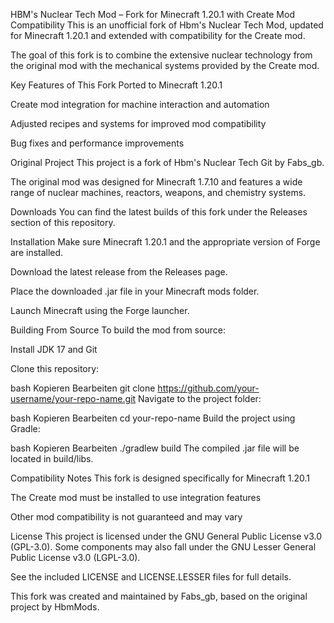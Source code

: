 HBM's Nuclear Tech Mod – Fork for Minecraft 1.20.1 with Create Mod Compatibility
This is an unofficial fork of Hbm's Nuclear Tech Mod, updated for Minecraft 1.20.1 and extended with compatibility for the Create mod.

The goal of this fork is to combine the extensive nuclear technology from the original mod with the mechanical systems provided by the Create mod.

Key Features of This Fork
Ported to Minecraft 1.20.1

Create mod integration for machine interaction and automation

Adjusted recipes and systems for improved mod compatibility

Bug fixes and performance improvements

Original Project
This project is a fork of Hbm's Nuclear Tech Git by Fabs_gb.

The original mod was designed for Minecraft 1.7.10 and features a wide range of nuclear machines, reactors, weapons, and chemistry systems.

Downloads
You can find the latest builds of this fork under the Releases section of this repository.

Installation
Make sure Minecraft 1.20.1 and the appropriate version of Forge are installed.

Download the latest release from the Releases page.

Place the downloaded .jar file in your Minecraft mods folder.

Launch Minecraft using the Forge launcher.

Building From Source
To build the mod from source:

Install JDK 17 and Git

Clone this repository:

bash
Kopieren
Bearbeiten
git clone https://github.com/your-username/your-repo-name.git
Navigate to the project folder:

bash
Kopieren
Bearbeiten
cd your-repo-name
Build the project using Gradle:

bash
Kopieren
Bearbeiten
./gradlew build
The compiled .jar file will be located in build/libs.

Compatibility Notes
This fork is designed specifically for Minecraft 1.20.1

The Create mod must be installed to use integration features

Other mod compatibility is not guaranteed and may vary

License
This project is licensed under the GNU General Public License v3.0 (GPL-3.0). Some components may also fall under the GNU Lesser General Public License v3.0 (LGPL-3.0).

See the included LICENSE and LICENSE.LESSER files for full details.

This fork was created and maintained by Fabs_gb, based on the original project by HbmMods.

